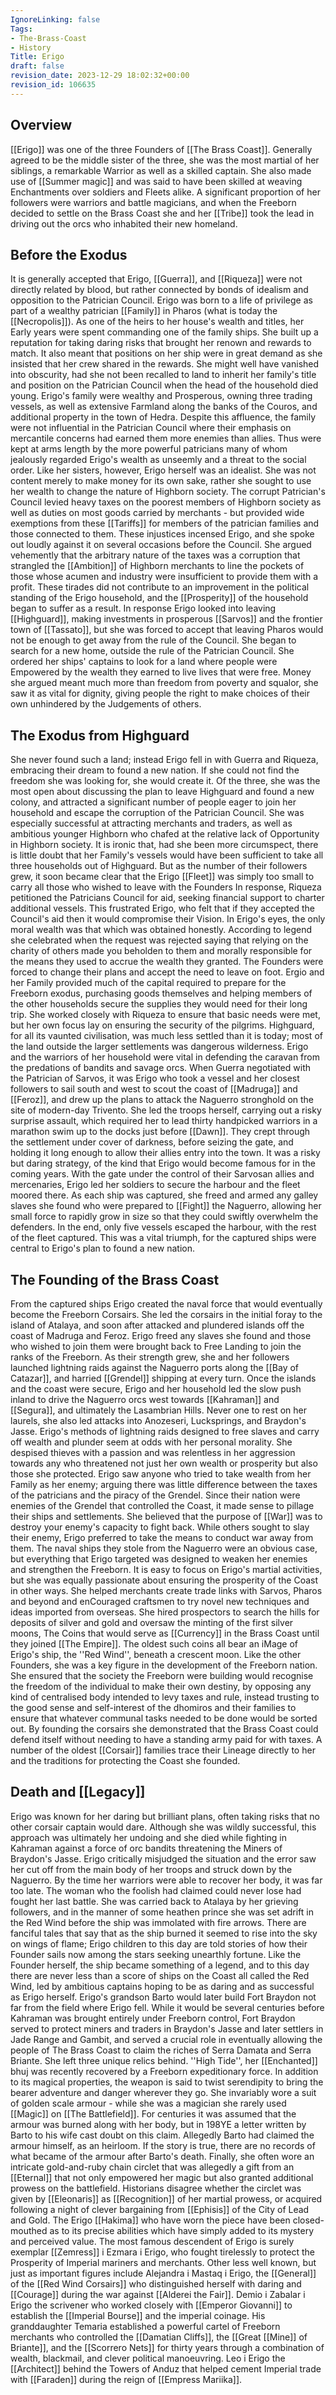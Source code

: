 ```yaml
---
IgnoreLinking: false
Tags:
- The-Brass-Coast
- History
Title: Erigo
draft: false
revision_date: 2023-12-29 18:02:32+00:00
revision_id: 106635
---
```


## Overview
[[Erigo]] was one of the three Founders of [[The Brass Coast]]. Generally agreed to be the middle sister of the three, she was the most martial of her siblings, a remarkable Warrior as well as a skilled captain. She also made use of [[Summer magic]] and was said to have been skilled at weaving Enchantments over soldiers and Fleets alike. A significant proportion of her followers were warriors and battle magicians, and when the Freeborn decided to settle on the Brass Coast she and her [[Tribe]] took the lead in driving out the orcs who inhabited their new homeland.
## Before the Exodus
It is generally accepted that Erigo, [[Guerra]], and [[Riqueza]] were not directly related by blood, but rather connected by bonds of idealism and opposition to the Patrician Council. Erigo was born to a life of privilege as part of a wealthy patrician [[Family]] in Pharos (what is today the [[Necropolis]]). As one of the heirs to her house's wealth and titles, her Early years were spent commanding one of the family ships. She built up a reputation for taking daring risks that brought her renown and rewards to match. It also meant that positions on her ship were in great demand as she insisted that her crew shared in the rewards. She might well have vanished into obscurity, had she not been recalled to land to inherit her family's title and position on the Patrician Council when the head of the household died young. 
Erigo's family were wealthy and Prosperous, owning three trading vessels, as well as extensive Farmland along the banks of the Couros, and additional property in the town of Hedra. Despite this affluence, the family were not influential in the Patrician Council where their emphasis on mercantile concerns had earned them more enemies than allies. Thus were kept at arms length by the more powerful patricians many of whom jealously regarded Erigo's wealth as unseemly and a threat to the social order. 
Like her sisters, however, Erigo herself was an idealist. She was not content merely to make money for its own sake, rather she sought to use her wealth to change the nature of Highborn society. The corrupt Patrician's Council levied heavy taxes on the poorest members of Highborn society as well as duties on most goods carried by merchants - but provided wide exemptions from these [[Tariffs]] for members of the patrician families and those connected to them. These injustices incensed Erigo, and she spoke out loudly against it on several occasions before the Council. She argued vehemently that the arbitrary nature of the taxes was a corruption that strangled the [[Ambition]] of Highborn merchants to line the pockets of those whose acumen and industry were insufficient to provide them with a profit.
These tirades did not contribute to an improvement in the political standing of the Erigo household, and the [[Prosperity]] of the household began to suffer as a result. In response Erigo looked into leaving [[Highguard]], making investments in prosperous [[Sarvos]] and the frontier town of [[Tassato]], but she was forced to accept that leaving Pharos would not be enough to get away from the rule of the Council. She began to search for a new home, outside the rule of the Patrician Council. She ordered her ships' captains to look for a land where people were Empowered by the wealth they earned to live lives that were free. Money she argued meant much more than freedom from poverty and squalor, she saw it as vital for dignity, giving people the right to make choices of their own unhindered by the Judgements of others.
## The Exodus from Highguard
She never found such a land; instead Erigo fell in with Guerra and Riqueza, embracing their dream to found a new nation. If she could not find the freedom she was looking for, she would create it. Of the three, she was the most open about discussing the plan to leave Highguard and found a new colony, and attracted a significant number of people eager to join her household and escape the corruption of the Patrician Council. She was especially successful at attracting merchants and traders, as well as ambitious younger Highborn who chafed at the relative lack of Opportunity in Highborn society. It is ironic that, had she been more circumspect, there is little doubt that her Family's vessels would have been sufficient to take all three households out of Highguard. But as the number of their followers grew, it soon became clear that the Erigo [[Fleet]] was simply too small to carry all those who wished to leave with the Founders 
In response, Riqueza petitioned the Patricians Council for aid, seeking financial support to charter additional vessels. This frustrated Erigo, who felt that if they accepted the Council's aid then it would compromise their Vision. In Erigo's eyes, the only moral wealth was that which was obtained honestly. According to legend she celebrated when the request was rejected saying that relying on the charity of others made you beholden to them and morally responsible for the means they used to accrue the wealth they granted. The Founders were forced to change their plans and accept the need to leave on foot.
Ergio and her Family provided much of the capital required to prepare for the Freeborn exodus, purchasing goods themselves and helping members of the other households secure the supplies they would need for their long trip. She worked closely with Riqueza to ensure that basic needs were met, but her own focus lay on ensuring the security of the pilgrims. Highguard, for all its vaunted civilisation, was much less settled than it is today; most of the land outside the larger settlements was dangerous wilderness. Erigo and the warriors of her household were vital in defending the caravan from the predations of bandits and savage orcs. 
When Guerra negotiated with the Patrician of Sarvos, it was Erigo who took a vessel and her closest followers to sail south and west to scout the coast of [[Madruga]] and [[Feroz]], and drew up the plans to attack the Naguerro stronghold on the site of modern-day Trivento. She led the troops herself, carrying out a risky surprise assault, which required her to lead thirty handpicked warriors in a marathon swim up to the docks just before [[Dawn]]. They crept through the settlement under cover of darkness, before seizing the gate, and holding it long enough to allow their allies entry into the town. It was a risky but daring strategy, of the kind that Erigo would become famous for in the coming years. 
With the gate under the control of their Sarvosan allies and mercenaries, Erigo led her soldiers to secure the harbour and the fleet moored there. As each ship was captured, she freed and armed any galley slaves she found who were prepared to [[Fight]] the Naguerro, allowing her small force to rapidly grow in size so that they could swiftly overwhelm the defenders. In the end, only five vessels escaped the harbour, with the rest of the fleet captured. This was a vital triumph, for the captured ships were central to Erigo's plan to found a new nation.
## The Founding of the Brass Coast
From the captured ships Erigo created the naval force that would eventually become the Freeborn Corsairs. She led the corsairs in the initial foray to the island of Atalaya, and soon after attacked and plundered islands off the coast of Madruga and Feroz. Erigo freed any slaves she found and those who wished to join them were brought back to Free Landing to join the ranks of the Freeborn. As their strength grew, she and her followers launched lightning raids against the Naguerro ports along the [[Bay of Catazar]], and harried [[Grendel]] shipping at every turn. Once the islands and the coast were secure, Erigo and her household led the slow push inland to drive the Naguerro orcs west towards [[Kahraman]] and [[Segura]], and ultimately the Lasambrian Hills. Never one to rest on her laurels, she also led attacks into Anozeseri, Lucksprings, and Braydon's Jasse.
Erigo's methods of lightning raids designed to free slaves and carry off wealth and plunder seem at odds with her personal morality. She despised thieves with a passion and was relentless in her aggression towards any who threatened not just her own wealth or prosperity but also those she protected. Erigo saw anyone who tried to take wealth from her Family as her enemy; arguing there was little difference between the taxes of the patricians and the piracy of the Grendel. Since their nation were enemies of the Grendel that controlled the Coast, it made sense to pillage their ships and settlements. She believed that the purpose of [[War]] was to destroy your enemy's capacity to fight back. While others sought to slay their enemy, Erigo preferred to take the means to conduct war away from them. The naval ships they stole from the Naguerro were an obvious case, but everything that Erigo targeted was designed to weaken her enemies and strengthen the Freeborn. 
It is easy to focus on Erigo's martial activities, but she was equally passionate about ensuring the prosperity of the Coast in other ways. She helped merchants create trade links with Sarvos, Pharos and beyond and enCouraged craftsmen to try novel new techniques and ideas imported from overseas. She hired prospectors to search the hills for deposits of silver and gold and oversaw the minting of the first silver moons, The Coins that would serve as [[Currency]] in the Brass Coast until they joined [[The Empire]]. The oldest such coins all bear an iMage of Erigo's ship, the ''Red Wind'', beneath a crescent moon.
Like the other Founders, she was a key figure in the development of the Freeborn nation. She ensured that the society the Freeborn were building would recognise the freedom of the individual to make their own destiny, by opposing any kind of centralised body intended to levy taxes and rule, instead trusting to the good sense and self-interest of the dhomiros and their families to ensure that whatever communal tasks needed to be done would be sorted out. By founding the corsairs she demonstrated that the Brass Coast could defend itself without needing to have a standing army paid for with taxes. A number of the oldest [[Corsair]] families trace their Lineage directly to her and the traditions for protecting the Coast she founded.
## Death and [[Legacy]]
Erigo was known for her daring but brilliant plans, often taking risks that no other corsair captain would dare. Although she was wildly successful, this approach was ultimately her undoing and she died while fighting in Kahraman against a force of orc bandits threatening the Miners of Braydon's Jasse. Erigo critically misjudged the situation and the error saw her cut off from the main body of her troops and struck down by the Naguerro. By the time her warriors were able to recover her body, it was far too late. The woman who the foolish had claimed could never lose had fought her last battle. 
She was carried back to Atalaya by her grieving followers, and in the manner of some heathen prince she was set adrift in the Red Wind before the ship was immolated with fire arrows. There are fanciful tales that say that as the ship burned it seemed to rise into the sky on wings of flame; Erigo children to this day are told stories of how their Founder sails now among the stars seeking unearthly fortune. Like the Founder herself, the ship became something of a legend, and to this day there are never less than a score of ships on the Coast all called the Red Wind, led by ambitious captains hoping to be as daring and as successful as Erigo herself.
Erigo's grandson Barto would later build Fort Braydon not far from the field where Erigo fell. While it would be several centuries before Kahraman was brought entirely under Freeborn control, Fort Braydon served to protect miners and traders in Braydon's Jasse and later settlers in Jade Range and Gambit, and served a crucial role in eventually allowing the people of The Brass Coast to claim the riches of Serra Damata and Serra Briante.
She left three unique relics behind. ''High Tide'', her [[Enchanted]] bhuj was recently recovered by a Freeborn expeditionary force. In addition to its magical properties, the weapon is said to twist serendipity to bring the bearer adventure and danger wherever they go. She invariably wore a suit of golden scale armour - while she was a magician she rarely used [[Magic]] on [[The Battlefield]]. For centuries it was assumed that the armour was burned along with her body, but in 198YE a letter written by Barto to his wife cast doubt on this claim. Allegedly Barto had claimed the armour himself, as an heirloom. If the story is true, there are no records of what became of the armour after Barto's death. Finally, she often wore an intricate gold-and-ruby chain circlet that was allegedly a gift from an [[Eternal]] that not only empowered her magic but also granted additional prowess on the battlefield. Historians disagree whether the circlet was given by [[Eleonaris]] as [[Recognition]] of her martial prowess, or acquired following a night of clever bargaining from [[Ephisis]] of the City of Lead and Gold. The Erigo [[Hakima]] who have worn the piece have been closed-mouthed as to its precise abilities which have simply added to its mystery and perceived value.
The most famous descendent of Erigo is surely exemplar [[Zemress]] i Ezmara i Erigo, who fought tirelessly to protect the Prosperity of Imperial mariners and merchants. Other less well known, but just as important figures include Alejandra i Mastaq i Erigo, the [[General]] of the [[Red Wind Corsairs]] who distinguished herself with daring and [[Courage]] during the war against [[Alderei the Fair]]. Demio i Zabalar i Erigo the scrivener who worked closely with [[Emperor Giovanni]] to establish the [[Imperial Bourse]] and the imperial coinage. His granddaughter Temaria established a powerful cartel of Freeborn merchants who controlled the [[Damatian Cliffs]], the [[Great [[Mine]] of Briante]], and the [[Scorrero Nets]] for thirty years through a combination of wealth, blackmail, and clever political manoeuvring. Leo i Erigo the [[Architect]] behind the Towers of Anduz that helped cement Imperial trade with [[Faraden]] during the reign of [[Empress Mariika]].